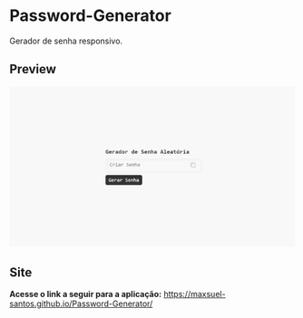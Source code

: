 # Password-Generator
Gerador de senha responsivo.

## Preview

![Preview](assets/preview-github/vid.gif)

## Site
**Acesse o link a seguir para a aplicação:** https://maxsuel-santos.github.io/Password-Generator/
